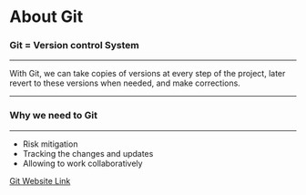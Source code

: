 # About Git

### Git = Version control System

---

With Git, we can take copies of versions at every step of the project, later revert to these versions when needed, and make corrections.

---



### Why we need to Git

---

* Risk mitigation
* Tracking the changes and updates
* Allowing to work collaboratively

[Git Website Link](https://git-scm.com/about)
